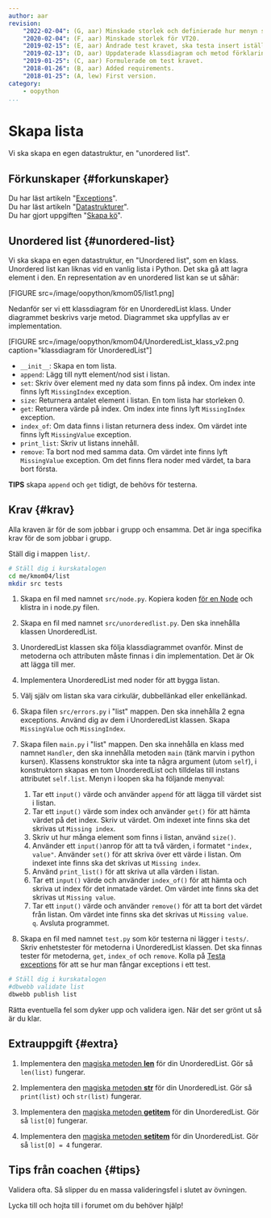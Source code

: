 ```yaml
---
author: aar
revision:
    "2022-02-04": (G, aar) Minskade storlek och definierade hur menyn ska fungera.
    "2020-02-04": (F, aar) Minskade storlek för VT20.
    "2019-02-15": (E, aar) Ändrade test kravet, ska testa insert istället för add.
    "2019-02-13": (D, aar) Uppdaterade klassdiagram och metod förklaringar.
    "2019-01-25": (C, aar) Formulerade om test kravet.
    "2018-01-26": (B, aar) Added requirements.
    "2018-01-25": (A, lew) First version.
category:
    - oopython
...
```

Skapa lista
===================================

Vi ska skapa en egen datastruktur, en "unordered list".

<!--more-->


Förkunskaper {#forkunskaper}
-----------------------

Du har läst artikeln "[Exceptions](kunskap/exceptions)".  
Du har läst artikeln "[Datastrukturer](kunskap/datastrukturer)".  
Du har gjort uppgiften "[Skapa kö](uppgift/skapa-queue)".



Unordered list {#unordered-list}
-----------------------  

Vi ska skapa en egen datastruktur, en "Unordered list", som en klass. Unordered list kan liknas vid en vanlig lista i Python. Det ska gå att lagra element i den. En representation av en unordered list kan se ut såhär:

[FIGURE src=/image/oopython/kmom05/list1.png]

<!-- För att kika på koden till uppgiften, kan du [klicka här](https://github.com/dbwebb-se/oopython/blob/master/example/unorderedlist/unorderedlist.py)  -->

Nedanför ser vi ett klassdiagram för en UnorderedList klass. Under diagrammet beskrivs varje metod. Diagrammet ska uppfyllas av er implementation.

[FIGURE src=/image/oopython/kmom04/UnorderedList_klass_v2.png caption="klassdiagram för UnorderedList"]

* `__init__`: Skapa en tom lista.
* `append`: Lägg till nytt element/nod sist i listan.
* `set`: Skriv över element med ny data som finns på index. Om index inte finns lyft `MissingIndex` exception.
* `size`: Returnera antalet element i listan. En tom lista har storleken 0.
* `get`: Returnera värde på index. Om index inte finns lyft `MissingIndex` exception.
* `index_of`: Om data finns i listan returnera dess index. Om värdet inte finns lyft `MissingValue` exception.
* `print_list`: Skriv ut listans innehåll.
* `remove`: Ta bort nod med samma data. Om värdet inte finns lyft `MissingValue` exception. Om det finns flera noder med värdet, ta bara bort första.

**TIPS** skapa `append` och `get` tidigt, de behövs för testerna.


Krav {#krav}
-----------------------

Alla kraven är för de som jobbar i grupp och ensamma. Det är inga specifika krav för de som jobbar i grupp.

Ställ dig i mappen `list/`.

```bash
# Ställ dig i kurskatalogen
cd me/kmom04/list
mkdir src tests
```

1. Skapa en fil med namnet `src/node.py`. Kopiera koden [för en Node](kunskap/datastrukturer#node) och klistra in i node.py filen.

1. Skapa en fil med namnet `src/unorderedlist.py`. Den ska innehålla klassen UnorderedList.

1. UnorderedList klassen ska följa klassdiagrammet ovanför. Minst de metoderna och attributen måste finnas i din implementation. Det är Ok att lägga till mer.

1. Implementera UnorderedList med noder för att bygga listan.

1. Välj själv om listan ska vara cirkulär, dubbellänkad eller enkellänkad.

1. Skapa filen `src/errors.py` i "list" mappen. Den ska innehålla 2 egna exceptions. Använd dig av dem i UnorderedList klassen. Skapa `MissingValue` och `MissingIndex`.

1. Skapa filen `main.py` i "list" mappen. Den ska innehålla en klass med namnet `Handler`, den ska innehålla metoden `main` (tänk marvin i python kursen). Klassens konstruktor ska inte ta några argument (utom `self`), i konstruktorn skapas en tom UnorderedList och tilldelas till instans attributet `self.list`. Menyn i loopen ska ha följande menyval:

    1. Tar ett `input()` värde och använder `append` för att lägga till värdet sist i listan.
    2. Tar ett `input()` värde som index och använder `get()` för att hämta värdet på det index. Skriv ut värdet. Om indexet inte finns ska det skrivas ut `Missing index`.
    3. Skriv ut hur många element som finns i listan, använd `size()`.
    4. Använder ett `input()`anrop för att ta två värden, i formatet `"index, value"`. Använder `set()` för att skriva över ett värde i listan. Om indexet inte finns ska det skrivas ut `Missing index`.
    5. Använd `print_list()` för att skriva ut alla värden i listan.
    6. Tar ett `input()` värde och använder `index_of()` för att hämta och skriva ut index för det inmatade värdet. Om värdet inte finns ska det skrivas ut `Missing value`.
    7. Tar ett `input()` värde och använder `remove()` för att ta bort det värdet från listan. Om värdet inte finns ska det skrivas ut `Missing value`.  
       `q`. Avsluta programmet.


1. Skapa en fil med namnet `test.py` som kör testerna ni lägger i `tests/`. Skriv enhetstester för metoderna i UnorderedList klassen. Det ska finnas tester för metoderna, `get`, `index_of` och `remove`. Kolla på [Testa exceptions](https://youtu.be/ePkZEOHhk-s) för att se hur man fångar exceptions i ett test.



```bash
# Ställ dig i kurskatalogen
#dbwebb validate list
dbwebb publish list
```

Rätta eventuella fel som dyker upp och validera igen. När det ser grönt ut så är du klar.



Extrauppgift {#extra}
-----------------------

<!-- 1. Skapa en "ordered list" som automatiskt placerar elementen på rätt plats i listan. -->

1. Implementera den [magiska metoden __len__](https://docs.python.org/3/reference/datamodel.html#object.__len__) för din UnorderedList. Gör så `len(list)` fungerar.

1. Implementera den [magiska metoden __str__](https://docs.python.org/3/reference/datamodel.html#object.__str__) för din UnorderedList. Gör så `print(list)` och `str(list)` fungerar.

1. Implementera den [magiska metoden __getitem__](https://docs.python.org/3/reference/datamodel.html#object.__getitem__) för din UnorderedList. Gör så `list[0]` fungerar.

1. Implementera den [magiska metoden __setitem__](https://docs.python.org/3/reference/datamodel.html#object.__setitem__) för din UnorderedList. Gör så `list[0] = 4` fungerar.



Tips från coachen {#tips}
-----------------------

Validera ofta. Så slipper du en massa valideringsfel i slutet av övningen.

Lycka till och hojta till i forumet om du behöver hjälp!
